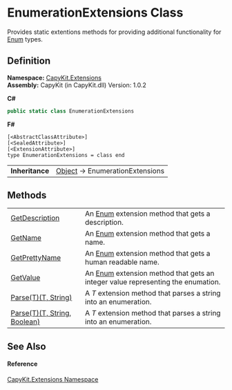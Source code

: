 # EnumerationExtensions Class


Provides static extentions methods for providing additional functionality for <a href="https://learn.microsoft.com/dotnet/api/system.enum" target="_blank" rel="noopener noreferrer">Enum</a> types.



## Definition
**Namespace:** <a href="N_CapyKit_Extensions.md">CapyKit.Extensions</a>  
**Assembly:** CapyKit (in CapyKit.dll) Version: 1.0.2

**C#**
``` C#
public static class EnumerationExtensions
```
**F#**
``` F#
[<AbstractClassAttribute>]
[<SealedAttribute>]
[<ExtensionAttribute>]
type EnumerationExtensions = class end
```

<table><tr><td><strong>Inheritance</strong></td><td><a href="https://learn.microsoft.com/dotnet/api/system.object" target="_blank" rel="noopener noreferrer">Object</a>  →  EnumerationExtensions</td></tr>
</table>



## Methods
<table>
<tr>
<td><a href="M_CapyKit_Extensions_EnumerationExtensions_GetDescription.md">GetDescription</a></td>
<td>An <a href="https://learn.microsoft.com/dotnet/api/system.enum" target="_blank" rel="noopener noreferrer">Enum</a> extension method that gets a description.</td></tr>
<tr>
<td><a href="M_CapyKit_Extensions_EnumerationExtensions_GetName.md">GetName</a></td>
<td>An <a href="https://learn.microsoft.com/dotnet/api/system.enum" target="_blank" rel="noopener noreferrer">Enum</a> extension method that gets a name.</td></tr>
<tr>
<td><a href="M_CapyKit_Extensions_EnumerationExtensions_GetPrettyName.md">GetPrettyName</a></td>
<td>An <a href="https://learn.microsoft.com/dotnet/api/system.enum" target="_blank" rel="noopener noreferrer">Enum</a> extension method that gets a human readable name.</td></tr>
<tr>
<td><a href="M_CapyKit_Extensions_EnumerationExtensions_GetValue.md">GetValue</a></td>
<td>An <a href="https://learn.microsoft.com/dotnet/api/system.enum" target="_blank" rel="noopener noreferrer">Enum</a> extension method that gets an integer value representing the enumation.</td></tr>
<tr>
<td><a href="M_CapyKit_Extensions_EnumerationExtensions_Parse__1.md">Parse(T)(T, String)</a></td>
<td>A <em>T</em> extension method that parses a string into an enumeration.</td></tr>
<tr>
<td><a href="M_CapyKit_Extensions_EnumerationExtensions_Parse__1_1.md">Parse(T)(T, String, Boolean)</a></td>
<td>A <em>T</em> extension method that parses a string into an enumeration.</td></tr>
</table>

## See Also


#### Reference
<a href="N_CapyKit_Extensions.md">CapyKit.Extensions Namespace</a>  
